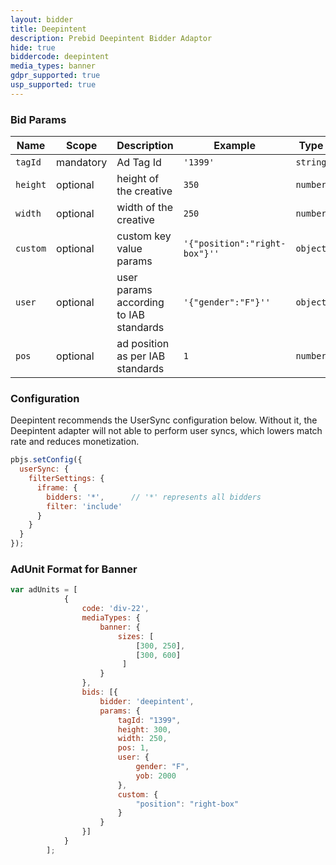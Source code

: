 ```yaml
---
layout: bidder
title: Deepintent
description: Prebid Deepintent Bidder Adaptor
hide: true
biddercode: deepintent
media_types: banner
gdpr_supported: true
usp_supported: true
---
```


### Bid Params

| Name          | Scope    | Description        | Example                      | Type     |
|---------------|----------|--------------------|------------------------------|----------|
| `tagId`       | mandatory| Ad Tag Id             | `'1399'`                  | `string` |
| `height`      | optional | height of the creative| `350`                     | `number` |
| `width`       | optional | width of the creative | `250`                     | `number` |
| `custom`      | optional | custom key value params| `'{"position":"right-box"}''`| `object` |
| `user`        | optional | user params according to IAB standards | `'{"gender":"F"}''`| `object` |
| `pos`         | optional | ad position as per IAB standards       | `1`                | `number` |

### Configuration

Deepintent recommends the UserSync configuration below.  Without it, the Deepintent adapter will not able to perform user syncs, which lowers match rate and reduces monetization.


```javascript
pbjs.setConfig({
  userSync: {
    filterSettings: {
      iframe: {
        bidders: '*',      // '*' represents all bidders
        filter: 'include'
      }
    }
  }
});
```
### AdUnit Format for Banner
```javascript
var adUnits = [
            {
                code: 'div-22',
                mediaTypes: {
                    banner: {
                        sizes: [
                            [300, 250],
                            [300, 600]
                         ]
                    }
                },
                bids: [{
                    bidder: 'deepintent',
                    params: {
                        tagId: "1399",
                        height: 300,
                        width: 250,
                        pos: 1,
                        user: {
                            gender: "F",
                            yob: 2000  
                        },
                        custom: {
                            "position": "right-box"
                        }
                    }
                }]
            }
        ];
```

